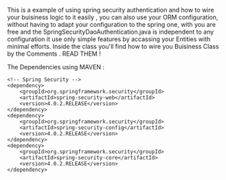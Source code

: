 This is a example of using spring security authentication and how to wire your buisiness logic to it easily , you can also use your ORM configuration, without having to adapt your configuration to the spring one, with you are free and the SpringSecurityDaoAuthentication.java is independent to any configuration it use only simple features by accassing your Entities with minimal efforts. Inside the class you'll find how to wire you Buisiness Class by the Comments . READ THEM ! 


The Dependencies using MAVEN : 

	<!-- Spring Security -->
	<dependency>
		<groupId>org.springframework.security</groupId>
		<artifactId>spring-security-web</artifactId>
		<version>4.0.2.RELEASE</version>
	</dependency>
	<dependency>
		<groupId>org.springframework.security</groupId>
		<artifactId>spring-security-config</artifactId>
		<version>4.0.2.RELEASE</version>
	</dependency>
	<dependency>
		<groupId>org.springframework.security</groupId>
		<artifactId>spring-security-core</artifactId>
		<version>4.0.2.RELEASE</version>
	</dependency>
